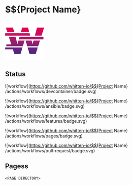 # $${Project Name} 
<img src="pages/logo.png" alt="drawing" width="128"/>

## Status

![workflow](https://github.com/whitten-io/$${Project Name} /actions/workflows/devcontainer/badge.svg)

![workflow](https://github.com/whitten-io/$${Project Name} /actions/workflows/ansible/badge.svg)

![workflow](https://github.com/whitten-io/$${Project Name} /actions/workflows/features/badge.svg)

![workflow](https://github.com/whitten-io/$${Project Name} /actions/workflows/pages/badge.svg)

![workflow](https://github.com/whitten-io/$${Project Name} /actions/workflows/pull-request/badge.svg)

## Pagess

```
<PAGE DIRECTORY>
```